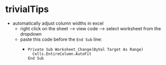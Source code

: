 # trivialTips
- automatically adjust column widths in excel
  - right click on the sheet --> view code --> select worksheet from the dropdown
  - paste this code before the `End Sub` line:
    - ```
      Private Sub Worksheet_Change(ByVal Target As Range)
        Cells.EntireColumn.AutoFit
      End Sub
      ```
